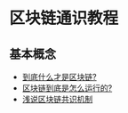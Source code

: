 # 区块链通识教程
## 基本概念
* [到底什么才是区块链?](01.到底什么才是区块链.md)
* [区块链到底是怎么运行的?](02.区块链到底是怎么运行的.md)
* [浅说区块链共识机制](03.浅说区块链共识机制.md)